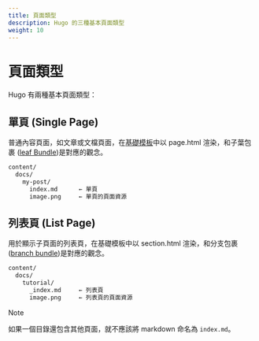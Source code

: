 ```yaml
---
title: 頁面類型
description: Hugo 的三種基本頁面類型
weight: 10
---
```


# 頁面類型

Hugo 有兩種基本頁面類型：

## 單頁 (Single Page)

普通內容頁面，如文章或文檔頁面，在[基礎模板](https://gohugo.io/templates/types/)中以 page.html 渲染，和子葉包裹 ([leaf Bundle](https://gohugo.io/content-management/page-bundles/#leaf-bundles))是對應的觀念。

```txt
content/
  docs/
    my-post/
      index.md      ← 單頁
      image.png     ← 單頁的頁面資源
```

## 列表頁 (List Page)

用於顯示子頁面的列表頁，在基礎模板中以 section.html 渲染，和分支包裹 ([branch bundle](https://gohugo.io/content-management/page-bundles/#branch-bundles))是對應的觀念。

```txt
content/
  docs/
    tutorial/
      _index.md     ← 列表頁
      image.png     ← 列表頁的頁面資源
```

> [!NOTE]
> 如果一個目錄還包含其他頁面，就不應該將 markdown 命名為 `index.md`。
